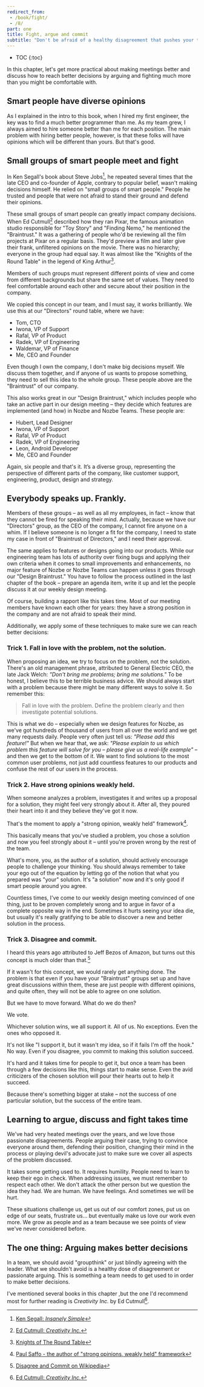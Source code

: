 ```yaml
---
redirect_from:
 - /book/fight/
 - /8/
part: one
title: Fight, argue and commit
subtitle: "Don't be afraid of a healthy disagreement that pushes your team forward!"
---
```


* TOC
{:toc}

In this chapter, let's get more practical about making meetings better and discuss how to reach better decisions by arguing and fighting much more than you might be comfortable with.

## Smart people have diverse opinions

As I explained in the intro to this book, when I hired my first engineer, the key was to find a much better programmer than me. As my team grew, I always aimed to hire someone better than me for each position. The main problem with hiring better people, however, is that these folks will have opinions which will be different than yours. But that's good.

## Small groups of smart people meet and fight

In Ken Segall's book about Steve Jobs[^1], he repeated several times that the late CEO and co-founder of Apple, contrary to popular belief, wasn't making decisions himself. He relied on "small groups of smart people." People he trusted and people that were not afraid to stand their ground and defend their opinions.

These small groups of smart people can greatly impact company decisions. When Ed Cutmull[^2] described how they ran Pixar, the famous animation studio responsible for "Toy Story" and "Finding Nemo," he mentioned the "Braintrust." It was a gathering of people who'd be reviewing all the film projects at Pixar on a regular basis. They'd preview a film and later give their frank, unfiltered opinions on the movie. There was no hierarchy; everyone in the group had equal say. It was almost like the "Knights of the Round Table" in the legend of King Arthur[^3].

Members of such groups must represent different points of view and come from different backgrounds but share the same set of values. They need to feel comfortable around each other and secure about their position in the company.

We copied this concept in our team, and I must say, it works brilliantly. We use this at our "Directors" round table, where we have:

* Tom, CTO
* Iwona, VP of Support
* Rafal, VP of Product
* Radek, VP of Engineering
* Waldemar, VP of Finance
* Me, CEO and Founder

Even though I own the company, I don't make big decisions myself. We discuss them together, and if anyone of us wants to propose something, they need to sell this idea to the whole group. These people above are the "Braintrust" of our company.

This also works great in our "Design Braintrust," which includes people who take an active part in our design meeting – they decide which features are implemented (and how) in Nozbe and Nozbe Teams. These people are:

* Hubert, Lead Designer
* Iwona, VP of Support
* Rafal, VP of Product
* Radek, VP of Engineering
* Leon, Android Developer
* Me, CEO and Founder

Again, six people and that's it. It’s a diverse group, representing the perspective of different parts of the company, like customer support, engineering, product, design and strategy.


## Everybody speaks up. Frankly.

Members of these groups – as well as all my employees, in fact – know that they cannot be fired for speaking their mind. Actually, because we have our "Directors" group, as the CEO of the company, I cannot fire anyone on a whim. If I believe someone is no longer a fit for the company, I need to state my case in front of "Braintrust of Directors," and I need their approval.

The same applies to features or designs going into our products. While our engineering team has lots of authority over fixing bugs and applying their own criteria when it comes to small improvements and enhancements, no major feature of Nozbe or Nozbe Teams can happen unless it goes through our "Design Braintrust." You have to follow the process outlined in the last chapter of the book – prepare an agenda item, write it up and let the people discuss it at our weekly design meeting.

Of course, building a rapport like this takes time. Most of our meeting members have known each other for years: they have a strong position in the company and are not afraid to speak their mind.

Additionally, we apply some of these techniques to make sure we can reach better decisions:

### Trick 1. Fall in love with the problem, not the solution.

When proposing an idea, we try to focus on the problem, not the solution. There's an old management phrase, attributed to General Electric CEO, the late Jack Welch: *"Don't bring me problems; bring me solutions."* To be honest, I believe this to be terrible business advice. We should always start with a problem because there might be many different ways to solve it. So remember this:

> Fall in love with the problem. Define the problem clearly and then investigate potential solutions.

This is what we do – especially when we design features for Nozbe, as we've got hundreds of thousand of users from all over the world and we get many requests daily. People very often just tell us: *"Please add this feature!"* But when we hear that, we ask: *"Please explain to us which problem this feature will solve for you – please give us a real-life example"* – and then we get to the bottom of it. We want to find solutions to the most common user problems, not just add countless features to our products and confuse the rest of our users in the process.

### Trick 2. Have strong opinions weakly held.

When someone analyzes a problem, investigates it and writes up a proposal for a solution, they might feel very strongly about it. After all, they poured their heart into it and they believe they've got it now.

That's the moment to apply a "strong opinion, weakly held" framework[^4].

This basically means that you've studied a problem, you chose a solution and now you feel strongly about it – until you're proven wrong by the rest of the team.

What's more, you, as the author of a solution, should actively encourage people to challenge your thinking. You should always remember to take your ego out of the equation by letting go of the notion that what you prepared was "your" solution. It's "a solution" now and it's only good if smart people around you agree.

Countless times, I've come to our weekly design meeting convinced of one thing, just to be proven completely wrong and to argue in favor of a complete opposite way in the end. Sometimes it hurts seeing your idea die, but usually it's really gratifying to be able to discover a new and better solution in the process.

### Trick 3. Disagree and commit.

I heard this years ago attributed to Jeff Bezos of Amazon, but turns out this concept is much older than that.[^5]

If it wasn't for this concept, we would rarely get anything done. The problem is that even if you have your "Braintrust" groups set up and have great discussions within them, these are just people with different opinions, and quite often, they will not be able to agree on one solution.

But we have to move forward. What do we do then?

We vote.

Whichever solution wins, we all support it. All of us. No exceptions. Even the ones who opposed it.

It's not like "I support it, but it wasn't my idea, so if it fails I'm off the hook." No way. Even if you disagree, you commit to making this solution succeed.

It's hard and it takes time for people to get it, but once a team has been through a few decisions like this, things start to make sense. Even the avid criticizers of the chosen solution will pour their hearts out to help it succeed.

Because there's something bigger at stake – not the success of one particular solution, but the success of the entire team.

## Learning to argue, discuss and fight takes time

We've had very heated meetings over the years, and we love those passionate disagreements. People arguing their case, trying to convince everyone around them, defending their position, changing their mind in the process or playing devil's advocate just to make sure we cover all aspects of the problem discussed.

It takes some getting used to. It requires humility. People need to learn to keep their ego in check. When addressing issues, we must remember to respect each other. We don't attack the other person but we question the idea they had. We are human. We have feelings. And sometimes we will be hurt.

These situations challenge us, get us out of our comfort zones, put us on edge of our seats, frustrate us… but eventually make us love our work even more. We grow as people and as a team because we see points of view we've never considered before.

## The one thing: Arguing makes better decisions

In a team, we should avoid "groupthink" or just blindly agreeing with the leader. What we shouldn't avoid is a healthy dose of disagreement or passionate arguing. This is something a team needs to get used to in order to make better decisions.

I've mentioned several books in this chapter ,but the one I'd recommend most for further reading is *Creativity Inc.* by Ed Cutmull[^2].

[^1]: [Ken Segall: *Insanely Simple*](https://kensegall.com/books/)

[^2]: [Ed Cutmull: *Creativity Inc.*](https://www.creativityincbook.com)

[^3]: [Knights of The Round Table](https://en.wikipedia.org/wiki/Knights_of_the_Round_Table)

[^4]: [Paul Saffo - the author of "strong opinions, weakly held" framework](http://www.saffo.com/about-paul-saffo/)

[^5]: [Disagree and Commit on Wikipedia](https://en.wikipedia.org/wiki/Disagree_and_commit)
